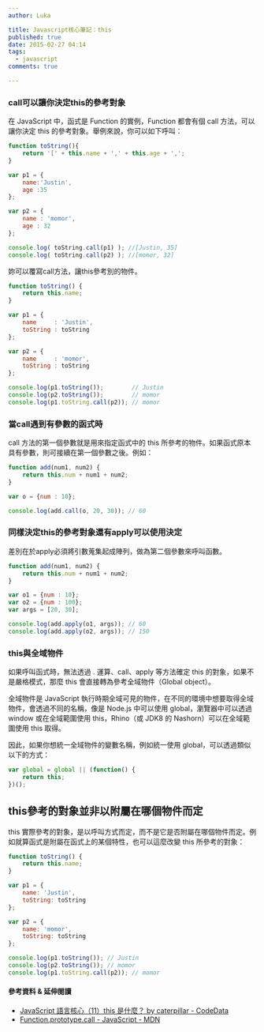 ```yaml
---
author: Luka

title: Javascript核心筆記：this
published: true
date: 2015-02-27 04:14
tags:
  - javascript
comments: true

---
```


### call可以讓你決定this的參考對象
在 JavaScript 中，函式是 Function 的實例，Function 都會有個 call 方法，可以讓你決定 this 的參考對象。舉例來說，你可以如下呼叫：
```js
function toString(){
	return '[' + this.name + ',' + this.age + ',';
}

var p1 = {
	name:'Justin',
	age :35
};

var p2 = {
	name : 'momor',
	age : 32
};

console.log( toString.call(p1) ); //[Justin, 35]
console.log( toString.call(p2) ); //[momor, 32]
```
妳可以覆寫call方法，讓this參考別的物件。
```js
function toString() {
    return this.name;
}

var p1 = {
    name     : 'Justin',
    toString : toString
};

var p2 = {
    name     : 'momor',
    toString : toString
};

console.log(p1.toString());        // Justin
console.log(p2.toString());        // momor
console.log(p1.toString.call(p2)); // momor
```

### 當call遇到有參數的函式時

call 方法的第一個參數就是用來指定函式中的 this 所參考的物件。如果函式原本具有參數，則可接續在第一個參數之後。例如：
```js
function add(num1, num2) {
    return this.num + num1 + num2;
}

var o = {num : 10};

console.log(add.call(o, 20, 30)); // 60
```

### 同樣決定this的參考對象還有apply可以使用決定
差別在於apply必須將引數蒐集起成陣列，做為第二個參數來呼叫函數。
```js
function add(num1, num2) {
    return this.num + num1 + num2;
}

var o1 = {num : 10};
var o2 = {num : 100};
var args = [20, 30];

console.log(add.apply(o1, args)); // 60
console.log(add.apply(o2, args)); // 150
```

### this與全域物件
如果呼叫函式時，無法透過 . 運算、call、apply 等方法確定 this 的對象，如果不是嚴格模式，那麼 this 會直接轉為參考全域物件（Global object）。

全域物件是 JavaScript 執行時期全域可見的物件，在不同的環境中想要取得全域物件，會透過不同的名稱，像是 Node.js 中可以使用 global，瀏覽器中可以透過 window 或在全域範圍使用 this，Rhino（或 JDK8 的 Nashorn）可以在全域範圍使用 this 取得。

因此，如果你想統一全域物件的變數名稱，例如統一使用 global，可以透過類似以下的方式：
```js
var global = global || (function() {
    return this;
})();
```

## this參考的對象並非以附屬在哪個物件而定
this 實際參考的對象，是以呼叫方式而定，而不是它是否附屬在哪個物件而定。例如就算函式是附屬在函式上的某個特性，也可以這麼改變 this 所參考的對象：
```js
function toString() {
    return this.name;
}

var p1 = {
    name: 'Justin',
    toString: toString
};

var p2 = {
    name: 'momor',
    toString: toString
};

console.log(p1.toString()); // Justin
console.log(p2.toString()); // momor
console.log(p1.toString.call(p2)); // momor
```


#### 參考資料 & 延伸閱讀
- [JavaScript 語言核心（11）this 是什麼？ by caterpillar - CodeData](http://www.codedata.com.tw/javascript/essential-javascript-11-what-is-this/)
- [Function.prototype.call - JavaScript - MDN](https://developer.mozilla.org/zh-TW/docs/Web/JavaScript/Reference/Global_Objects/Function/call)